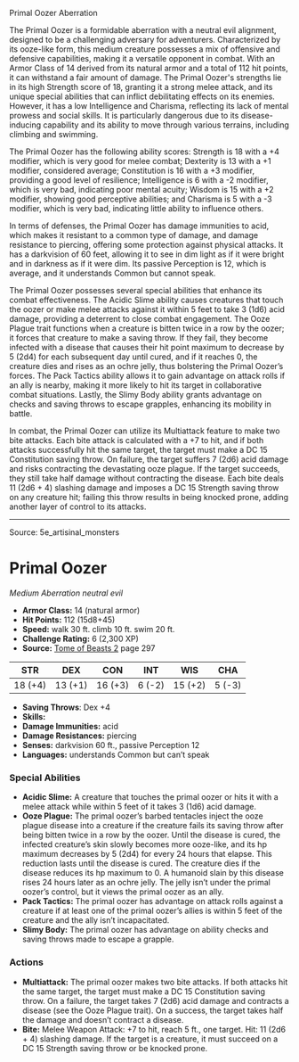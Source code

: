 <MonsterName/>Primal Oozer</MonsterName>
<CreatureType/>Aberration</CreatureType>

<summary>The Primal Oozer is a formidable aberration with a neutral evil alignment, designed to be a challenging adversary for adventurers. Characterized by its ooze-like form, this medium creature possesses a mix of offensive and defensive capabilities, making it a versatile opponent in combat. With an Armor Class of 14 derived from its natural armor and a total of 112 hit points, it can withstand a fair amount of damage. The Primal Oozer's strengths lie in its high Strength score of 18, granting it a strong melee attack, and its unique special abilities that can inflict debilitating effects on its enemies. However, it has a low Intelligence and Charisma, reflecting its lack of mental prowess and social skills. It is particularly dangerous due to its disease-inducing capability and its ability to move through various terrains, including climbing and swimming.</summary>

<detail>

The Primal Oozer has the following ability scores: Strength is 18 with a +4 modifier, which is very good for melee combat; Dexterity is 13 with a +1 modifier, considered average; Constitution is 16 with a +3 modifier, providing a good level of resilience; Intelligence is 6 with a -2 modifier, which is very bad, indicating poor mental acuity; Wisdom is 15 with a +2 modifier, showing good perceptive abilities; and Charisma is 5 with a -3 modifier, which is very bad, indicating little ability to influence others. 

In terms of defenses, the Primal Oozer has damage immunities to acid, which makes it resistant to a common type of damage, and damage resistance to piercing, offering some protection against physical attacks. It has a darkvision of 60 feet, allowing it to see in dim light as if it were bright and in darkness as if it were dim. Its passive Perception is 12, which is average, and it understands Common but cannot speak.

The Primal Oozer possesses several special abilities that enhance its combat effectiveness. The Acidic Slime ability causes creatures that touch the oozer or make melee attacks against it within 5 feet to take 3 (1d6) acid damage, providing a deterrent to close combat engagement. The Ooze Plague trait functions when a creature is bitten twice in a row by the oozer; it forces that creature to make a saving throw. If they fail, they become infected with a disease that causes their hit point maximum to decrease by 5 (2d4) for each subsequent day until cured, and if it reaches 0, the creature dies and rises as an ochre jelly, thus bolstering the Primal Oozer’s forces. The Pack Tactics ability allows it to gain advantage on attack rolls if an ally is nearby, making it more likely to hit its target in collaborative combat situations. Lastly, the Slimy Body ability grants advantage on checks and saving throws to escape grapples, enhancing its mobility in battle.

In combat, the Primal Oozer can utilize its Multiattack feature to make two bite attacks. Each bite attack is calculated with a +7 to hit, and if both attacks successfully hit the same target, the target must make a DC 15 Constitution saving throw. On failure, the target suffers 7 (2d6) acid damage and risks contracting the devastating ooze plague. If the target succeeds, they still take half damage without contracting the disease. Each bite deals 11 (2d6 + 4) slashing damage and imposes a DC 15 Strength saving throw on any creature hit; failing this throw results in being knocked prone, adding another layer of control to its attacks.</detail>



---

Source: 5e_artisinal_monsters

# Primal Oozer

*Medium* *Aberration* *neutral evil*

- **Armor Class:** 14 (natural armor)
- **Hit Points:** 112 (15d8+45)
- **Speed:** walk 30 ft. climb 10 ft. swim 20 ft.
- **Challenge Rating:** 6 (2,300 XP)
- **Source:** [Tome of Beasts 2](https://koboldpress.com/kpstore/product/tome-of-beasts-2-for-5th-edition) page 297

| STR | DEX | CON | INT | WIS | CHA |
| --- | --- | --- | --- | --- | --- |
| 18 (+4) | 13 (+1) | 16 (+3) | 6 (-2) | 15 (+2) | 5 (-3) |

- **Saving Throws**: Dex +4
- **Skills:** 
- **Damage Immunities:** acid
- **Damage Resistances:** piercing
- **Senses:** darkvision 60 ft., passive Perception 12
- **Languages:** understands Common but can’t speak

### Special Abilities

- **Acidic Slime:** A creature that touches the primal oozer or hits it with a melee attack while within 5 feet of it takes 3 (1d6) acid damage.
- **Ooze Plague:** The primal oozer’s barbed tentacles inject the ooze plague disease into a creature if the creature fails its saving throw after being bitten twice in a row by the oozer. Until the disease is cured, the infected creature’s skin slowly becomes more ooze-like, and its hp maximum decreases by 5 (2d4) for every 24 hours that elapse. This reduction lasts until the disease is cured. The creature dies if the disease reduces its hp maximum to 0. A humanoid slain by this disease rises 24 hours later as an ochre jelly. The jelly isn’t under the primal oozer’s control, but it views the primal oozer as an ally.
- **Pack Tactics:** The primal oozer has advantage on attack rolls against a creature if at least one of the primal oozer’s allies is within 5 feet of the creature and the ally isn’t incapacitated.
- **Slimy Body:** The primal oozer has advantage on ability checks and saving throws made to escape a grapple.

### Actions

- **Multiattack:** The primal oozer makes two bite attacks. If both attacks hit the same target, the target must make a DC 15 Constitution saving throw. On a failure, the target takes 7 (2d6) acid damage and contracts a disease (see the Ooze Plague trait). On a success, the target takes half the damage and doesn’t contract a disease.
- **Bite:** Melee Weapon Attack: +7 to hit, reach 5 ft., one target. Hit: 11 (2d6 + 4) slashing damage. If the target is a creature, it must succeed on a DC 15 Strength saving throw or be knocked prone.




